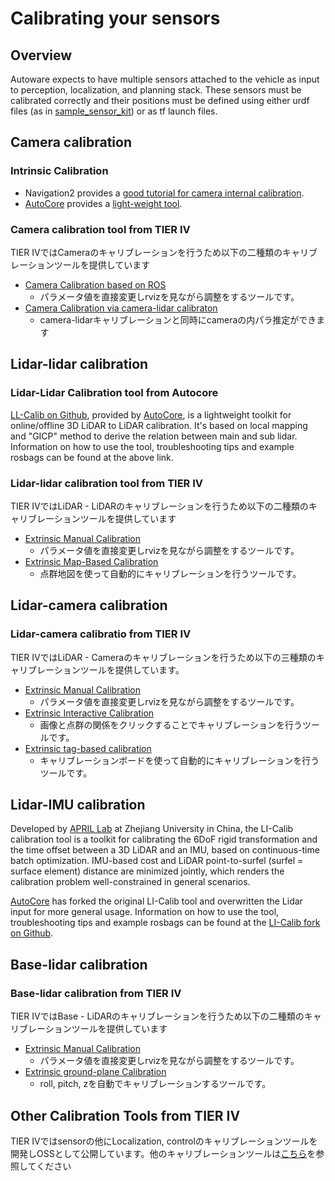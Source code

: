 # Calibrating your sensors

## Overview

Autoware expects to have multiple sensors attached to the vehicle as input to perception, localization, and planning stack. These sensors must be calibrated correctly and their positions must be defined using either urdf files (as in [sample_sensor_kit](https://github.com/autowarefoundation/sample_sensor_kit_launch/tree/main/sample_sensor_kit_description)) or as tf launch files.

## Camera calibration

### Intrinsic Calibration

- Navigation2 provides a [good tutorial for camera internal calibration](https://navigation.ros.org/tutorials/docs/camera_calibration.html).
- [AutoCore](https://autocore.ai/) provides a [light-weight tool](https://github.com/autocore-ai/calibration_tools/tree/main/camera_intrinsic_calib).


### Camera calibration tool from TIER IV
TIER IVではCameraのキャリブレーションを行うため以下の二種類のキャリブレーションツールを提供しています
- [Camera Calibration based on ROS](https://github.com/tier4/CalibrationTools/tree/tier4/universe/sensor#intrinsic-camera-calibration)
  - パラメータ値を直接変更しrvizを見ながら調整をするツールです。
- [Camera Calibration via camera-lidar calibraton](https://github.com/tier4/CalibrationTools/tree/tier4/universe/sensor#intrinsic-camera-calibration)
  - camera-lidarキャリブレーションと同時にcameraの内パラ推定ができます

## Lidar-lidar calibration

### Lidar-Lidar Calibration tool from Autocore

[LL-Calib on Github](https://github.com/autocore-ai/calibration_tools/tree/main/lidar-lidar-calib), provided by [AutoCore](https://autocore.ai/), is a lightweight toolkit for online/offline 3D LiDAR to LiDAR calibration. It's based on local mapping and "GICP" method to derive the relation between main and sub lidar. Information on how to use the tool, troubleshooting tips and example rosbags can be found at the above link.

### Lidar-lidar calibration tool from TIER IV

TIER IVではLiDAR - LiDARのキャリブレーションを行うため以下の二種類のキャリブレーションツールを提供しています
- [Extrinsic Manual Calibration](https://github.com/tier4/CalibrationTools/tree/tier4/universe/sensor#generic-calibration)
  - パラメータ値を直接変更しrvizを見ながら調整をするツールです。
- [Extrinsic Map-Based Calibration](https://github.com/tier4/CalibrationTools/tree/tier4/universe/sensor#lidar-lidar-calibration)
  - 点群地図を使って自動的にキャリブレーションを行うツールです。

## Lidar-camera calibration

### Lidar-camera calibratio from TIER IV

TIER IVではLiDAR - Cameraのキャリブレーションを行うため以下の三種類のキャリブレーションツールを提供しています。
- [Extrinsic Manual Calibration](https://github.com/tier4/CalibrationTools/tree/tier4/universe/sensor#generic-calibration)
  - パラメータ値を直接変更しrvizを見ながら調整をするツールです。
- [Extrinsic Interactive Calibration](https://github.com/tier4/CalibrationTools/tree/tier4/universe/sensor#camera-lidar-calibration)
  - 画像と点群の関係をクリックすることでキャリブレーションを行うツールです。
- [Extrinsic tag-based calibration](https://github.com/tier4/CalibrationTools/tree/tier4/universe/sensor#camera-lidar-calibration)
  - キャリブレーションボードを使って自動的にキャリブレーションを行うツールです。

## Lidar-IMU calibration

Developed by [APRIL Lab](https://github.com/APRIL-ZJU) at Zhejiang University in China, the LI-Calib calibration tool is a toolkit for calibrating the 6DoF rigid transformation and the time offset between a 3D LiDAR and an IMU, based on continuous-time batch optimization.
IMU-based cost and LiDAR point-to-surfel (surfel = surface element) distance are minimized jointly, which renders the calibration problem well-constrained in general scenarios.

[AutoCore](https://autocore.ai/) has forked the original LI-Calib tool and overwritten the Lidar input for more general usage. Information on how to use the tool, troubleshooting tips and example rosbags can be found at the [LI-Calib fork on Github](https://github.com/autocore-ai/calibration_tools/tree/main/li_calib).

## Base-lidar calibration

### Base-lidar calibration from TIER IV

TIER IVではBase - LiDARのキャリブレーションを行うため以下の二種類のキャリブレーションツールを提供しています
- [Extrinsic Manual Calibration](https://github.com/tier4/CalibrationTools/tree/tier4/universe/sensor#generic-calibration)
  - パラメータ値を直接変更しrvizを見ながら調整をするツールです。
- [Extrinsic ground-plane Calibration](https://github.com/tier4/CalibrationTools/tree/tier4/universe/sensor#base-lidar-calibration)
  - roll, pitch, zを自動でキャリブレーションするツールです。


## Other Calibration Tools from TIER IV

TIER IVではsensorの他にLocalization, controlのキャリブレーションツールを開発しOSSとして公開しています。他のキャリブレーションツールは[こちら](https://github.com/tier4/CalibrationTools)を参照してください
